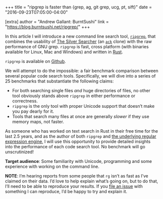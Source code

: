 +++
title = "ripgrep is faster than {grep, ag, git grep, ucg, pt, sift}"
date = "2016-09-23T07:05:00-04:00"

[extra]
author = "Andrew Gallant: BurntSushi"
link = "https://blog.burntsushi.net/ripgrep/"
+++
<p>In this article I will introduce a new command line search tool,
<a href="https://github.com/BurntSushi/ripgrep"><code>ripgrep</code></a>,
that combines the usability of
<a href="https://github.com/ggreer/the_silver_searcher">The Silver Searcher</a>
(an <a href="http://beyondgrep.com/"><code>ack</code></a> clone) with the
raw performance of GNU grep. <code>ripgrep</code> is fast, cross platform (with binaries
available for Linux, Mac and Windows) and written in
<a href="https://www.rust-lang.org">Rust</a>.</p>
<p><code>ripgrep</code> is available on
<a href="https://github.com/BurntSushi/ripgrep">Github</a>.</p>
<p>We will attempt to do the impossible: a fair benchmark comparison between
several popular code search tools. Specifically, we will dive into a series of
25 benchmarks that substantiate the following claims:</p>
<ul>
<li>For both searching single files <em>and</em> huge directories of files, no other
tool obviously stands above <code>ripgrep</code> in either performance or correctness.</li>
<li><code>ripgrep</code> is the only tool with proper Unicode support that doesn&rsquo;t make
you pay dearly for it.</li>
<li>Tools that search many files at once are generally <em>slower</em> if they use
memory maps, not faster.</li>
</ul>
<p>As someone who has worked on text search in Rust in their free time for the
last 2.5 years, and as the author of both <code>ripgrep</code> and
<a href="https://github.com/rust-lang-nursery/regex">the underlying regular expression engine</a>,
I will use this opportunity to provide detailed insights into the performance
of each code search tool. No benchmark will go unscrutinized!</p>
<p><strong>Target audience</strong>: Some familiarity with Unicode, programming and some
experience with working on the command line.</p>
<p><strong>NOTE</strong>: I&rsquo;m hearing reports from some people that <code>rg</code> isn&rsquo;t as fast as I&rsquo;ve
claimed on their data. I&rsquo;d love to help explain what&rsquo;s going on, but to do
that, I&rsquo;ll need to be able to reproduce your results. If you
<a href="https://github.com/BurntSushi/ripgrep/issues">file an issue</a>
with something I can reproduce, I&rsquo;d be happy to try and explain it.</p>